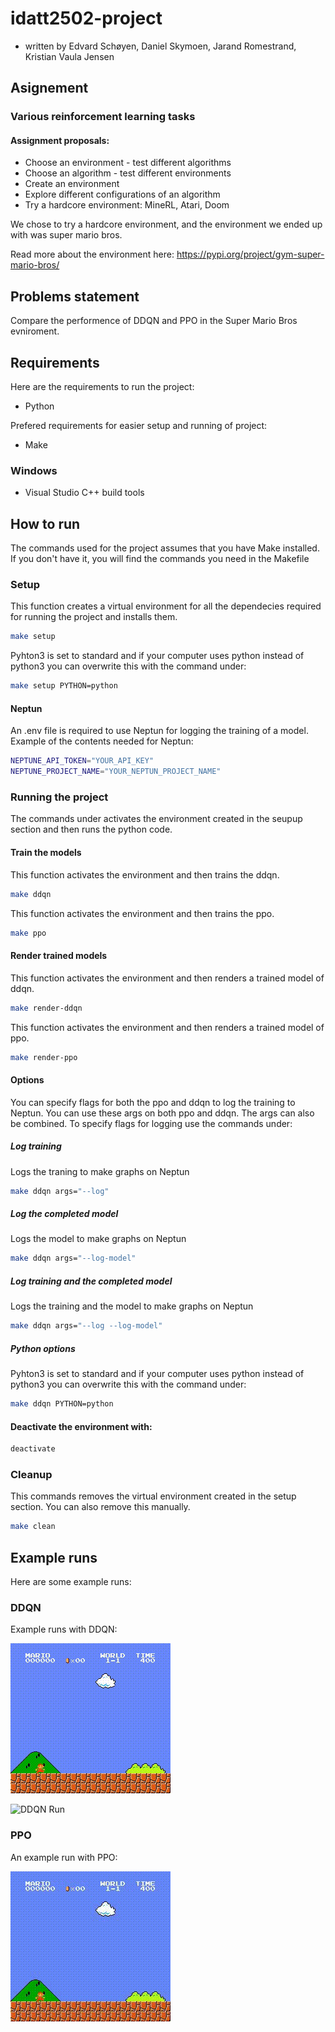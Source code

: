 # idatt2502-project
- written by Edvard Schøyen, Daniel Skymoen, Jarand Romestrand, Kristian Vaula Jensen

## Asignement
### Various reinforcement learning tasks
#### Assignment proposals:
- Choose an environment - test different algorithms
- Choose an algorithm - test different environments
- Create an environment
- Explore different configurations of an algorithm
- Try a hardcore environment: MineRL, Atari, Doom​

We chose to try a hardcore environment, and the environment we ended up with was super mario bros.

Read more about the environment here: https://pypi.org/project/gym-super-mario-bros/

## Problems statement
Compare the performence of DDQN and PPO in the Super Mario
Bros evniroment.

## Requirements
Here are the requirements to run the project:
- Python

Prefered requirements for easier setup and running of project:
- Make

### Windows
- Visual Studio C++ build tools

## How to run
The commands used for the project assumes that you have Make installed. If you don't have it, you will find the commands you need in the Makefile

### Setup
This function creates a virtual environment for all the dependecies required for running the project and installs them.

``` bash
make setup
```

Pyhton3 is set to standard and if your computer uses python instead of python3 you can overwrite this with the command under:

```bash
make setup PYTHON=python
```

#### Neptun
An .env file is required to use Neptun for logging the training of a model.
Example of the contents needed for Neptun:
```bash
NEPTUNE_API_TOKEN="YOUR_API_KEY"
NEPTUNE_PROJECT_NAME="YOUR_NEPTUN_PROJECT_NAME"
```

### Running the project
The commands under activates the environment created in the seupup section and then runs the python code.

#### Train the models
This function activates the environment and then trains the ddqn.

``` bash
make ddqn
```

This function activates the environment and then trains the ppo.

``` bash
make ppo
```

#### Render trained models
This function activates the environment and then renders a trained model of ddqn.
``` bash
make render-ddqn
```

This function activates the environment and then renders a trained model of ppo.
``` bash
make render-ppo
```

#### Options
You can specify flags for both the ppo and ddqn to log the training to Neptun.
You can use these args on both ppo and ddqn. The args can also be combined. 
To specify flags for logging use the commands under:

##### Log training
Logs the traning to make graphs on Neptun
```bash
make ddqn args="--log"
```

##### Log the completed model
Logs the model to make graphs on Neptun
```bash
make ddqn args="--log-model"
```

##### Log training and the completed model
Logs the training and the model to make graphs on Neptun
```bash
make ddqn args="--log --log-model"
```

##### Python options
Pyhton3 is set to standard and if your computer uses python instead of python3 you can overwrite this with the command under:

```bash
make ddqn PYTHON=python
```

#### Deactivate the environment with:
``` bash
deactivate
```

### Cleanup
This commands removes the virtual environment created in the setup section. You can also remove this manually.

```bash
make clean
```

## Example runs
Here are some example runs:

### DDQN
Example runs with DDQN:

![DDQN Run](gifs\ddqn_super_mario_1.gif)

![DDQN Run](gifs\ddqn_super_mario_2.gif)

### PPO
An example run with PPO:

![DDQN Run](gifs\ppo_super_mario_1.gif)